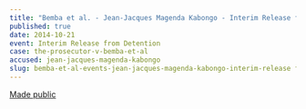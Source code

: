 ```yaml
---
title: "Bemba et al. - Jean-Jacques Magenda Kabongo - Interim Release from Detention"
published: true
date: 2014-10-21
event: Interim Release from Detention
case: the-prosecutor-v-bemba-et-al
accused: jean-jacques-magenda-kabongo
slug: bemba-et-al-events-jean-jacques-magenda-kabongo-interim-release from detention
---
```


[Made public](https://www.icc-cpi.int/iccdocs/doc/doc1845009.pdf)


